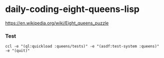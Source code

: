 # daily-coding-eight-queens-lisp

https://en.wikipedia.org/wiki/Eight_queens_puzzle

### Test

    ccl -e "(ql:quickload :queens/tests)" -e "(asdf:test-system :queens)" -e "(quit)"
